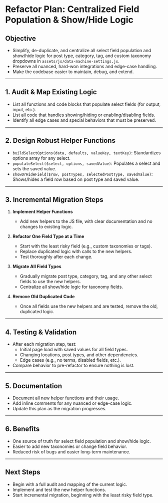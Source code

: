 # Refactor Plan: Centralized Field Population & Show/Hide Logic

## Objective

- Simplify, de-duplicate, and centralize all select field population and show/hide logic for post type, category, tag, and custom taxonomy dropdowns in `assets/js/data-machine-settings.js`.
- Preserve all nuanced, hard-won integrations and edge-case handling.
- Make the codebase easier to maintain, debug, and extend.

---

## 1. Audit & Map Existing Logic

- List all functions and code blocks that populate select fields (for output, input, etc.).
- List all code that handles showing/hiding or enabling/disabling fields.
- Identify all edge cases and special behaviors that must be preserved.

---

## 2. Design Robust Helper Functions

- `buildSelectOptions(data, defaults, valueKey, textKey)`: Standardizes options array for any select.
- `populateSelect($select, options, savedValue)`: Populates a select and sets the saved value.
- `showOrHideField($row, postTypes, selectedPostType, savedValue)`: Shows/hides a field row based on post type and saved value.

---

## 3. Incremental Migration Steps

1. **Implement Helper Functions**
   - Add new helpers to the JS file, with clear documentation and no changes to existing logic.

2. **Refactor One Field Type at a Time**
   - Start with the least risky field (e.g., custom taxonomies or tags).
   - Replace duplicated logic with calls to the new helpers.
   - Test thoroughly after each change.

3. **Migrate All Field Types**
   - Gradually migrate post type, category, tag, and any other select fields to use the new helpers.
   - Centralize all show/hide logic for taxonomy fields.

4. **Remove Old Duplicated Code**
   - Once all fields use the new helpers and are tested, remove the old, duplicated logic.

---

## 4. Testing & Validation

- After each migration step, test:
  - Initial page load with saved values for all field types.
  - Changing locations, post types, and other dependencies.
  - Edge cases (e.g., no terms, disabled fields, etc.).
- Compare behavior to pre-refactor to ensure nothing is lost.

---

## 5. Documentation

- Document all new helper functions and their usage.
- Add inline comments for any nuanced or edge-case logic.
- Update this plan as the migration progresses.

---

## 6. Benefits

- One source of truth for select field population and show/hide logic.
- Easier to add new taxonomies or change field behavior.
- Reduced risk of bugs and easier long-term maintenance.

---

## Next Steps

- Begin with a full audit and mapping of the current logic.
- Implement and test the new helper functions.
- Start incremental migration, beginning with the least risky field type.